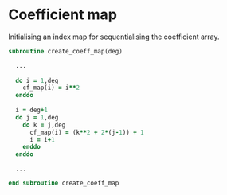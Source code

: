 # Coefficient map

Initialising an index map for sequentialising the coefficient array.


```fortran
subroutine create_coeff_map(deg)

  ...
  
  do i = 1,deg
    cf_map(i) = i**2
  enddo
  
  i = deg+1
  do j = 1,deg
    do k = j,deg
      cf_map(i) = (k**2 + 2*(j-1)) + 1
      i = i+1
    enddo
  enddo

  ...

end subroutine create_coeff_map
```
